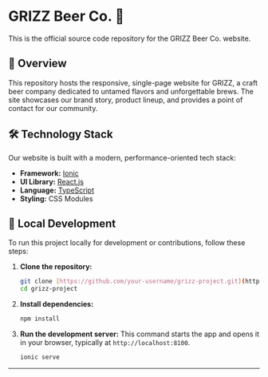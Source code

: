# GRIZZ Beer Co. 🍻

This is the official source code repository for the GRIZZ Beer Co. website.

## 📄 Overview

This repository hosts the responsive, single-page website for GRIZZ, a craft beer company dedicated to untamed flavors and unforgettable brews. The site showcases our brand story, product lineup, and provides a point of contact for our community.

## 🛠️ Technology Stack

Our website is built with a modern, performance-oriented tech stack:

-   **Framework:** [Ionic](https://ionicframework.com/)
-   **UI Library:** [React.js](https://reactjs.org/)
-   **Language:** [TypeScript](https://www.typescriptlang.org/)
-   **Styling:** CSS Modules

## 🚀 Local Development

To run this project locally for development or contributions, follow these steps:

1.  **Clone the repository:**
    ```bash
    git clone [https://github.com/your-username/grizz-project.git](https://github.com/your-username/grizz-project.git)
    cd grizz-project
    ```

2.  **Install dependencies:**
    ```bash
    npm install
    ```

3.  **Run the development server:**
    This command starts the app and opens it in your browser, typically at `http://localhost:8100`.
    ```bash
    ionic serve
    ```

---
